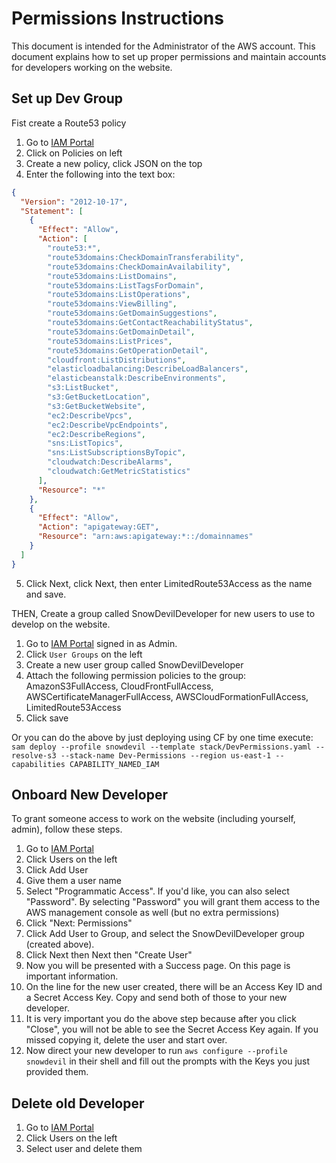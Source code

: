 # Permissions Instructions
This document is intended for the Administrator of the AWS account. This document explains how to set up proper permissions and maintain accounts for developers working on the website.

## Set up Dev Group
Fist create a Route53 policy
1. Go to [IAM Portal](https://us-east-1.console.aws.amazon.com/iamv2/home)
2. Click on Policies on left
3. Create a new policy, click JSON on the top
4. Enter the following into the text box:
```json
{
  "Version": "2012-10-17",
  "Statement": [
    {
      "Effect": "Allow",
      "Action": [
        "route53:*",
        "route53domains:CheckDomainTransferability",
        "route53domains:CheckDomainAvailability",
        "route53domains:ListDomains",
        "route53domains:ListTagsForDomain",
        "route53domains:ListOperations",
        "route53domains:ViewBilling",
        "route53domains:GetDomainSuggestions",
        "route53domains:GetContactReachabilityStatus",
        "route53domains:GetDomainDetail",
        "route53domains:ListPrices",
        "route53domains:GetOperationDetail",
        "cloudfront:ListDistributions",
        "elasticloadbalancing:DescribeLoadBalancers",
        "elasticbeanstalk:DescribeEnvironments",
        "s3:ListBucket",
        "s3:GetBucketLocation",
        "s3:GetBucketWebsite",
        "ec2:DescribeVpcs",
        "ec2:DescribeVpcEndpoints",
        "ec2:DescribeRegions",
        "sns:ListTopics",
        "sns:ListSubscriptionsByTopic",
        "cloudwatch:DescribeAlarms",
        "cloudwatch:GetMetricStatistics"
      ],
      "Resource": "*"
    },
    {
      "Effect": "Allow",
      "Action": "apigateway:GET",
      "Resource": "arn:aws:apigateway:*::/domainnames"
    }
  ]
}
```
5. Click Next, click Next, then enter LimitedRoute53Access as the name and save.

THEN,
Create a group called SnowDevilDeveloper for new users to use to develop on the website.
1. Go to [IAM Portal](https://us-east-1.console.aws.amazon.com/iamv2/home#/groups) signed in as Admin.
2. Click `User Groups` on the left
3. Create a new user group called SnowDevilDeveloper
4. Attach the following permission policies to the group: AmazonS3FullAccess, CloudFrontFullAccess, AWSCertificateManagerFullAccess, AWSCloudFormationFullAccess, LimitedRoute53Access
5. Click save

Or you can do the above by just deploying using CF by one time execute: ``sam deploy --profile snowdevil --template stack/DevPermissions.yaml --resolve-s3 --stack-name Dev-Permissions --region us-east-1 --capabilities CAPABILITY_NAMED_IAM``

## Onboard New Developer
To grant someone access to work on the website (including yourself, admin), follow these steps.
1. Go to [IAM Portal](https://us-east-1.console.aws.amazon.com/iamv2/home#/groups)
2. Click Users on the left
3. Click Add User
4. Give them a user name
5. Select "Programmatic Access". If you'd like, you can also select "Password". By selecting "Password" you will grant them access to the AWS management console as well (but no extra permissions)
6. Click "Next: Permissions"
7. Click Add User to Group, and select the SnowDevilDeveloper group (created above).
8. Click Next then Next then "Create User"
9. Now you will be presented with a Success page. On this page is important information.
10. On the line for the new user created, there will be an Access Key ID and a Secret Access Key. Copy and send both of those to your new developer.
11. It is very important you do the above step because after you click "Close", you will not be able to see the Secret Access Key again. If you missed copying it, delete the user and start over.
12. Now direct your new developer to run ``aws configure --profile snowdevil`` in their shell and fill out the prompts with the Keys you just provided them.

## Delete old Developer
1. Go to [IAM Portal](https://us-east-1.console.aws.amazon.com/iamv2/home#/groups)
2. Click Users on the left
3. Select user and delete them